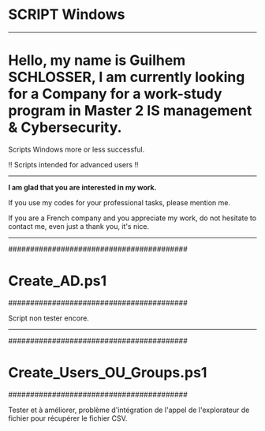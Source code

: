 # SCRIPT Windows

-----------------------------------------------------------------------------------------------------------------

# Hello, my name is __Guilhem SCHLOSSER__, I am currently looking for a Company for a work-study program in Master 2 IS management & Cybersecurity.

Scripts Windows more or less successful.

!! Scripts intended for advanced users !!

-----------------------------------------------------------------------------------------------------------------

__I am glad that you are interested in my work.__

If you use my codes for your professional tasks, please mention me.

If you are a French company and you appreciate my work, do not hesitate to contact me, even just a thank you, it's nice.

-----------------------------------------------------------------------------------------------------------------

#########################################
# Create_AD.ps1
#########################################

Script non tester encore.

-----------------------------------------------------------------------------------------------------------------

#########################################
# Create_Users_OU_Groups.ps1
#########################################

Tester et à améliorer, problème d'intégration de l'appel de l'explorateur de fichier pour récupérer le fichier CSV.

